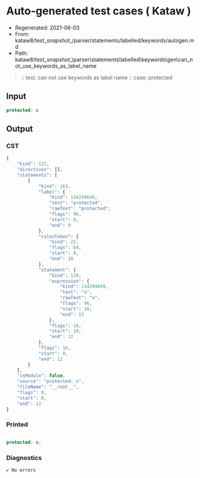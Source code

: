 # Auto-generated test cases ( Kataw )
- Regenerated: 2021-06-03
- From: kataw8/test\__snapshot__/parser/statements/labelled/keywords/autogen.md
- Path: kataw8/test\__snapshot__\parser\statements\labelled\keywords\gen\can_not_use_keywords_as_label_name
> :: test: can not use keywords as label name
> :: case: protected
## Input

`````js
protected: x
`````
## Output

### CST

```javascript
{
    "kind": 122,
    "directives": [],
    "statements": [
        {
            "kind": 163,
            "label": {
                "kind": 134299649,
                "text": "protected",
                "rawText": "protected",
                "flags": 96,
                "start": 0,
                "end": 9
            },
            "colonToken": {
                "kind": 21,
                "flags": 64,
                "start": 9,
                "end": 10
            },
            "statement": {
                "kind": 120,
                "expression": {
                    "kind": 134299649,
                    "text": "x",
                    "rawText": "x",
                    "flags": 96,
                    "start": 10,
                    "end": 12
                },
                "flags": 16,
                "start": 10,
                "end": 12
            },
            "flags": 16,
            "start": 0,
            "end": 12
        }
    ],
    "isModule": false,
    "source": "protected: x",
    "fileName": "__root__",
    "flags": 0,
    "start": 0,
    "end": 12
}
```

### Printed

```javascript

protected: x;
```

### Diagnostics

```javascript
✔ No errors
```

